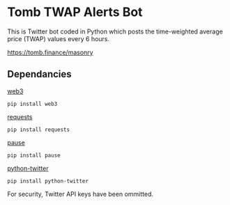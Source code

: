 # Tomb TWAP Alerts Bot
This is Twitter bot coded in Python which posts the time-weighted average price (TWAP) values every 6 hours.

https://tomb.finance/masonry
## Dependancies
[web3](https://pypi.org/project/web3/)

`pip install web3`

[requests](https://pypi.org/project/requests/)

`pip install requests`

[pause](https://pypi.org/project/pause/)

`pip install pause`

[python-twitter](https://pypi.org/project/python-twitter/)

`pip install python-twitter`

For security, Twitter API keys have been ommitted.
